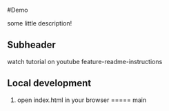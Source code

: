 #Demo


some little description!

## Subheader

watch tutorial on youtube
feature-readme-instructions

## Local development 

1. open index.html in your browser
===== main
